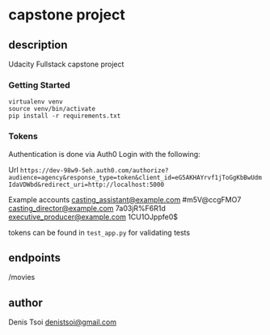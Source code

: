 # capstone project

## description

Udacity Fullstack capstone project


### Getting Started


```
virtualenv venv
source venv/bin/activate
pip install -r requirements.txt
```



### Tokens

Authentication is done via Auth0 
Login with the following:

Url
`https://dev-98w9-5eh.auth0.com/authorize?audience=agency&response_type=token&client_id=eG5AKHAYrvf1jToGgKbBwUdmIdaVDWbd&redirect_uri=http://localhost:5000`

Example accounts
casting_assistant@example.com #m5V@ccgFMO7
casting_director@example.com 7a03jR%F6R1d
executive_producer@example.com 1CU1OJppfe0$

tokens can be found in `test_app.py` for validating tests


## endpoints

/movies



## author
Denis Tsoi <denistsoi@gmail.com>